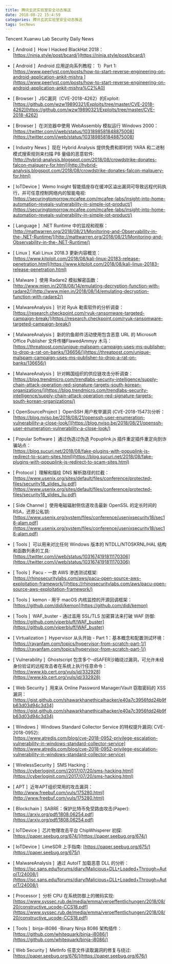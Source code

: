 ```yaml
---
title: 腾讯玄武实验室安全动态推送
date: 2018-08-22 15:4:59
categories: 腾讯玄武实验室安全动态推送
tags: SecNews
---
```


Tencent Xuanwu Lab Security Daily News  
* [ Android ]  How I Hacked BlackHat 2018：   
[https://ninja.style/post/bcard/](https://ninja.style/post/bcard/)  

* [ Android ]  Android 应用逆向系列教程： 1）Part 1:   
[https://www.peerlyst.com/posts/how-to-start-reverse-engineering-on-android-application-ankit-mishra ](https://www.peerlyst.com/posts/how-to-start-reverse-engineering-on-android-application-ankit-mishra%C2%A0)  

* [ Browser ]  JSC漏洞（CVE-2018-4262）的Exploit:   
[https://github.com/wzw19890321/Exploits/tree/master/CVE-2018-4262](https://github.com/wzw19890321/Exploits/tree/master/CVE-2018-4262)  

* [ Browser ]  在浏览器中使用 WebAssembly 模拟运行 Windows 2000：   
[https://twitter.com/i/web/status/1031898581848875008](https://twitter.com/i/web/status/1031898581848875008)  

* [ Industry News ]  现在 Hybrid Analysis 提供免费和即时的 YARA 和二进制模式搜索规则来扫描 PB 量级的恶意软件:   
[http://hybrid-analysis.blogspot.com/2018/08/crowdstrike-donates-falcon-malquery-for.html](http://hybrid-analysis.blogspot.com/2018/08/crowdstrike-donates-falcon-malquery-for.html)  

* [ IoTDevice ]  Wemo Insight 智能插座存在缓冲区溢出漏洞可导致远程代码执行，并可任意控制网络内的智能电视:   
[https://securingtomorrow.mcafee.com/mcafee-labs/insight-into-home-automation-reveals-vulnerability-in-simple-iot-product/](https://securingtomorrow.mcafee.com/mcafee-labs/insight-into-home-automation-reveals-vulnerability-in-simple-iot-product/)  

* [ Language ]  .NET Runtime 中的监视和观察：   
[http://mattwarren.org/2018/08/21/Monitoring-and-Observability-in-the-.NET-Runtime/](http://mattwarren.org/2018/08/21/Monitoring-and-Observability-in-the-.NET-Runtime/)  

* [ Linux ]  Kali Linux 2018.3 更新内容概览：   
[https://www.kitploit.com/2018/08/kali-linux-20183-release-penetration.html](https://www.kitploit.com/2018/08/kali-linux-20183-release-penetration.html)  

* [ Malware ]  使用 Radare2 模拟解密函数：   
[http://www.mien.in/2018/08/14/emulating-decryption-function-with-radare2/](http://www.mien.in/2018/08/14/emulating-decryption-function-with-radare2/)  

* [ MalwareAnalysis ]  针对 Ryuk 勒索软件的分析调查：   
[https://research.checkpoint.com/ryuk-ransomware-targeted-campaign-break/](https://research.checkpoint.com/ryuk-ransomware-targeted-campaign-break/)  

* [ MalwareAnalysis ]  新的钓鱼邮件活动使用包含恶意 URL 的 Microsoft Office Publisher 文件传播FlawedAmmyy 木马：   
[https://threatpost.com/unique-malspam-campaign-uses-ms-publisher-to-drop-a-rat-on-banks/136656/](https://threatpost.com/unique-malspam-campaign-uses-ms-publisher-to-drop-a-rat-on-banks/136656/)  

* [ MalwareAnalysis ]  针对韩国组织的供应链攻击分析调查：   
[https://blog.trendmicro.com/trendlabs-security-intelligence/supply-chain-attack-operation-red-signature-targets-south-korean-organizations/](https://blog.trendmicro.com/trendlabs-security-intelligence/supply-chain-attack-operation-red-signature-targets-south-korean-organizations/)  

* [ OpenSourceProject ]  OpenSSH 用户枚举漏洞 (CVE-2018-15473)分析：   
[https://blog.nviso.be/2018/08/21/openssh-user-enumeration-vulnerability-a-close-look/](https://blog.nviso.be/2018/08/21/openssh-user-enumeration-vulnerability-a-close-look/)  

* [ Popular Software ]  通过伪造过伪造 Popuplink.js 插件重定插件重定向到诈骗站点：   
[https://blog.sucuri.net/2018/08/fake-plugins-with-popuplink-js-redirect-to-scam-sites.html](https://blog.sucuri.net/2018/08/fake-plugins-with-popuplink-js-redirect-to-scam-sites.html)  

* [ Protocol ]  理解和描绘 DNS 解析路径的拦截：   
[https://www.usenix.org/sites/default/files/conference/protected-files/security18_slides_liu.pdf](https://www.usenix.org/sites/default/files/conference/protected-files/security18_slides_liu.pdf)  

* [ Side Channel ]  使用电磁辐射侧信道攻击最新 OpenSSL 的定长时间的 RSA，还原公私钥:   
[https://www.usenix.org/system/files/conference/usenixsecurity18/sec18-alam.pdf](https://www.usenix.org/system/files/conference/usenixsecurity18/sec18-alam.pdf)  

* [ Tools ]  可以用来对比任何 Windows 版本的 NTDLL/NTOSKRNL/HAL 结构和函数列表的工具:   
[https://twitter.com/i/web/status/1031674191811170306](https://twitter.com/i/web/status/1031674191811170306)  

* [ Tools ]  Pacu - 一款 AWS 渗透测试框架:   
[https://rhinosecuritylabs.com/aws/pacu-open-source-aws-exploitation-framework/](https://rhinosecuritylabs.com/aws/pacu-open-source-aws-exploitation-framework/)  

* [ Tools ]  kemon - 用于 macOS 内核监控的开源回调框架：   
[https://github.com/didi/kemon](https://github.com/didi/kemon)  

* [ Tools ]  WAF_buster - 通过滥用 SSL/TLS 加密算法来打破 WAF 防御:   
[https://github.com/viperbluff/WAF_buster](https://github.com/viperbluff/WAF_buster)  

* [ Virtualization ]  Hypervisor 从头开始 - Part 1：基本概念和配置测试环境：   
[https://rayanfam.com/topics/hypervisor-from-scratch-part-1/](https://rayanfam.com/topics/hypervisor-from-scratch-part-1/)  

* [ Vulnerability ]  Ghostscript 包含多个-dSAFER沙箱绕过漏洞，可允许未经身份验证的远程攻击者在系统上执行任意命令：   
[https://www.kb.cert.org/vuls/id/332928](https://www.kb.cert.org/vuls/id/332928)  

* [ Web Security ]  用来从 Online Password Manager/Vault 窃取密码的 XSS 漏洞：   
[https://gist.github.com/shawarkhanethicalhacker/e40a7c3956fdd24b9fb63d03d94c3d34](https://gist.github.com/shawarkhanethicalhacker/e40a7c3956fdd24b9fb63d03d94c3d34)  

* [ Windows ]  Windows Standard Collector Service 的特权提升漏洞( CVE-2018-0952):   
[https://www.atredis.com/blog/cve-2018-0952-privilege-escalation-vulnerability-in-windows-standard-collector-service](https://www.atredis.com/blog/cve-2018-0952-privilege-escalation-vulnerability-in-windows-standard-collector-service)  

* [ WirelessSecurity ]  SMS Hacking：   
[https://cyberloginit.com//2017/07/20/sms-hacking.html](https://cyberloginit.com//2017/07/20/sms-hacking.html)  

* [ APT ]  近年APT组织常用的攻击漏洞： 
[http://www.freebuf.com/vuls/175280.html](http://www.freebuf.com/vuls/175280.html)  

* [ Blockchain ]  SABRE：保护比特币免受路由攻击(Paper): 
[https://arxiv.org/pdf/1808.06254.pdf](https://arxiv.org/pdf/1808.06254.pdf)  

* [ IoTDevice ]  芯片物理攻击平台 ChipWhisperer 初探: 
[https://paper.seebug.org/674/](https://paper.seebug.org/674/)  

* [ IoTDevice ]  LimeSDR 上手指南: 
[https://paper.seebug.org/675/](https://paper.seebug.org/675/)  

* [ MalwareAnalysis ]  通过 AutoIT 加载恶意 DLL 的分析： 
[https://isc.sans.edu/forums/diary/Malicious+DLL+Loaded+Through+AutoIT/24008/](https://isc.sans.edu/forums/diary/Malicious+DLL+Loaded+Through+AutoIT/24008/)  

* [ Processor ]  分析 CPU 在系统防御上的微码实现: 
[https://www.syssec.rub.de/media/emma/veroeffentlichungen/2018/08/20/constructive_ucode-CCS18.pdf](https://www.syssec.rub.de/media/emma/veroeffentlichungen/2018/08/20/constructive_ucode-CCS18.pdf)  

* [ Tools ]  binja-i8086 -Binary Ninja 8086 架构插件： 
[https://github.com/whitequark/binja-i8086/](https://github.com/whitequark/binja-i8086/)  

* [ Web Security ]  MetInfo 任意文件读取漏洞的修复与绕过: 
[https://paper.seebug.org/676/](https://paper.seebug.org/676/)  

